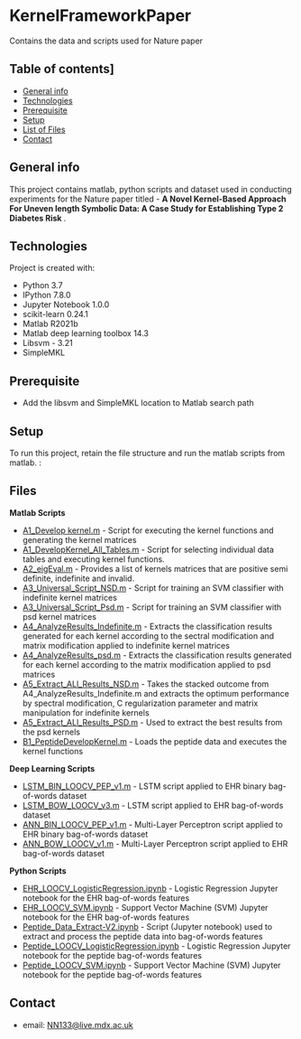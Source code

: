 # KernelFrameworkPaper
Contains the data and scripts used for Nature paper 

## Table of contents]
* [General info](#general-info)
* [Technologies](#technologies)
* [Prerequisite](#Prerequisite)
* [Setup](#setup)
* [List of Files](#Files)
* [Contact](#Contact)

## General info
This project contains matlab, python scripts and dataset used in conducting experiments for the Nature paper titled - <b> A Novel Kernel-Based Approach For Uneven length
Symbolic Data: A Case Study for Establishing Type 2 Diabetes Risk </b>.
	
## Technologies
Project is created with:

* Python 3.7
* IPython 7.8.0
* Jupyter Notebook 1.0.0
* scikit-learn 0.24.1
* Matlab R2021b
* Matlab deep learning toolbox 14.3
* Libsvm - 3.21
* SimpleMKL

## Prerequisite
* Add the libsvm and SimpleMKL location to Matlab search path 


## Setup
To run this project, retain the file structure and run the matlab scripts from matlab. :

## Files
<b>Matlab Scripts</b>
 * [A1_Develop kernel.m](https://github.com/Nanomsky/KernelFrameworkPaper/blob/main/Matlab_Code/A1_DevelopKernel.m) - Script for executing the kernel functions and generating the kernel matrices
 * [A1_DevelopKernel_All_Tables.m](https://github.com/Nanomsky/KernelFrameworkPaper/blob/main/Matlab_Code/A1_DevelopKernel_All_Tables.m) - Script for selecting individual data tables and executing kernel functions.  
 * [A2_eigEval.m](https://github.com/Nanomsky/KernelFrameworkPaper/blob/main/Matlab_Code/A2_eigEva.m) - Provides a list of kernels matrices that are positive semi definite, indefinite and invalid.
 * [A3_Universal_Script_NSD.m](https://github.com/Nanomsky/KernelFrameworkPaper/blob/main/Matlab_Code/A3_Universal_Script_NSD.m) - Script for training an SVM classifier with indefinite kernel matrices
 * [A3_Universal_Script_Psd.m](https://github.com/Nanomsky/KernelFrameworkPaper/blob/main/Matlab_Code/A3_Universal_Script_PSD.m) - Script for training an SVM classifier with psd kernel matrices
 * [A4_AnalyzeResults_Indefinite.m](https://github.com/Nanomsky/KernelFrameworkPaper/blob/main/Matlab_Code/A4_AnalyzeResults_Indefinite.m) - Extracts the classification results generated for each kernel according to the sectral modification and matrix modification applied to indefinite kernel matrices
 * [A4_AnalyzeResults_psd.m](https://github.com/Nanomsky/KernelFrameworkPaper/blob/main/Matlab_Code/A4_AnalyzeResults_psd.m) - Extracts the classification results generated for each kernel according to the matrix modification applied to psd matrices
 * [A5_Extract_ALl_Results_NSD.m](https://github.com/Nanomsky/KernelFrameworkPaper/blob/main/Matlab_Code/A5_Extract_ALl_Results_NSD.m)	- Takes the stacked outcome from A4_AnalyzeResults_Indefinite.m and extracts the optimum performance by spectral modification, C regularization parameter and matrix manipulation for indefinite kernels
 * [A5_Extract_ALl_Results_PSD.m](https://github.com/Nanomsky/KernelFrameworkPaper/blob/main/Matlab_Code/A5_Extract_ALl_Results_PSD.m)	- Used to extract the best results from the psd kernels
 * [B1_PeptideDevelopKernel.m](https://github.com/Nanomsky/KernelFrameworkPaper/blob/main/Matlab_Code/B1_PeptideDevelopKernel.m)	- Loads the peptide data and executes the kernel functions
 
 <b>Deep Learning Scripts</b>
 * [LSTM_BIN_LOOCV_PEP_v1.m](https://github.com/Nanomsky/KernelFrameworkPaper/blob/main/LSTM_Network/LSTM_BIN_LOOCV_PEP_v1.m) - LSTM script applied to EHR binary bag-of-words dataset
 * [LSTM_BOW_LOOCV_v3.m](https://github.com/Nanomsky/KernelFrameworkPaper/blob/main/LSTM_Network/LSTM_BOW_LOOCV_v3.m) - LSTM script applied to EHR bag-of-words dataset
 * [ANN_BIN_LOOCV_PEP_v1.m](https://github.com/Nanomsky/KernelFrameworkPaper/blob/main/MLP_Network/ANN_BIN_LOOCV_PEP_v1.m) - Multi-Layer Perceptron script applied to EHR binary bag-of-words dataset
 * [ANN_BOW_LOOCV_v1.m](https://github.com/Nanomsky/KernelFrameworkPaper/blob/main/MLP_Network/ANN_BOW_LOOCV_v1.m) - Multi-Layer Perceptron script applied to EHR bag-of-words dataset

<b>Python Scripts</b>
 * [EHR_LOOCV_LogisticRegression.ipynb](https://github.com/Nanomsky/KernelFrameworkPaper/blob/main/Python_Code/EHR_LOOCV_LogisticRegression.ipynb) - Logistic Regression Jupyter notebook for the EHR bag-of-words features
 * [EHR_LOOCV_SVM.ipynb](https://github.com/Nanomsky/KernelFrameworkPaper/blob/main/Python_Code/EHR_LOOCV_SVM.ipynb) - Support Vector Machine (SVM) Jupyter notebook for the EHR bag-of-words features
 * [Peptide_Data_Extract-V2.ipynb](https://github.com/Nanomsky/KernelFrameworkPaper/blob/main/Python_Code/Peptide_Data_Extract-V2.ipynb) - Script (Jupyter notebook) used to extract and process the peptide data into bag-of-words features
 * [Peptide_LOOCV_LogisticRegression.ipynb](https://github.com/Nanomsky/KernelFrameworkPaper/blob/main/Python_Code/Peptide_LOOCV_LogisticRegression.ipynb) - Logistic Regression Jupyter notebook for the peptide bag-of-words features
 * [Peptide_LOOCV_SVM.ipynb](https://github.com/Nanomsky/KernelFrameworkPaper/blob/main/Python_Code/Peptide_LOOCV_SVM.ipynb) - Support Vector Machine (SVM) Jupyter notebook for the peptide bag-of-words features

## Contact
 * email: NN133@live.mdx.ac.uk
